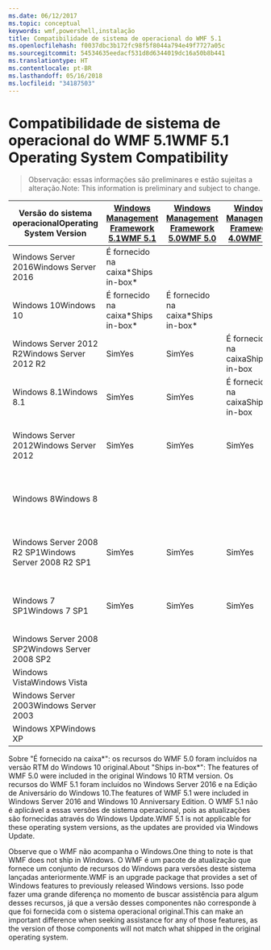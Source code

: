 ```yaml
---
ms.date: 06/12/2017
ms.topic: conceptual
keywords: wmf,powershell,instalação
title: Compatibilidade de sistema de operacional do WMF 5.1
ms.openlocfilehash: f0037dbc3b172fc98f5f8044a794e49f7727a05c
ms.sourcegitcommit: 54534635eedacf531d8d6344019dc16a50b8b441
ms.translationtype: HT
ms.contentlocale: pt-BR
ms.lasthandoff: 05/16/2018
ms.locfileid: "34187503"
---
```

# <a name="wmf-51-operating-system-compatibility"></a><span data-ttu-id="8d6dc-103">Compatibilidade de sistema de operacional do WMF 5.1</span><span class="sxs-lookup"><span data-stu-id="8d6dc-103">WMF 5.1 Operating System Compatibility</span></span> #

> <span data-ttu-id="8d6dc-104">Observação: essas informações são preliminares e estão sujeitas a alteração.</span><span class="sxs-lookup"><span data-stu-id="8d6dc-104">Note: This information is preliminary and subject to change.</span></span>

| <span data-ttu-id="8d6dc-105">Versão do sistema operacional</span><span class="sxs-lookup"><span data-stu-id="8d6dc-105">Operating System Version</span></span> | [<span data-ttu-id="8d6dc-106">Windows Management Framework 5.1</span><span class="sxs-lookup"><span data-stu-id="8d6dc-106">WMF 5.1</span></span>](https://aka.ms/wmf51download) | [<span data-ttu-id="8d6dc-107">Windows Management Framework 5.0</span><span class="sxs-lookup"><span data-stu-id="8d6dc-107">WMF 5.0</span></span>](https://aka.ms/wmf5download) | [<span data-ttu-id="8d6dc-108">Windows Management Framework 4.0</span><span class="sxs-lookup"><span data-stu-id="8d6dc-108">WMF 4.0</span></span>](https://aka.ms/wmf4download) |  [<span data-ttu-id="8d6dc-109">WMF 3.0</span><span class="sxs-lookup"><span data-stu-id="8d6dc-109">WMF 3.0</span></span>](https://aka.ms/wmf3download) | [<span data-ttu-id="8d6dc-110">WMF 2.0</span><span class="sxs-lookup"><span data-stu-id="8d6dc-110">WMF 2.0</span></span>](https://aka.ms/wmf2download) |
| ------------------------ | ----------- | ----------- | ----------- | ------------ |  ------------- |
| <span data-ttu-id="8d6dc-111">Windows Server 2016</span><span class="sxs-lookup"><span data-stu-id="8d6dc-111">Windows Server 2016</span></span> | <span data-ttu-id="8d6dc-112">É fornecido na caixa\*</span><span class="sxs-lookup"><span data-stu-id="8d6dc-112">Ships in-box\*</span></span> |  |  |  |  |
| <span data-ttu-id="8d6dc-113">Windows 10</span><span class="sxs-lookup"><span data-stu-id="8d6dc-113">Windows 10</span></span> | <span data-ttu-id="8d6dc-114">É fornecido na caixa\*</span><span class="sxs-lookup"><span data-stu-id="8d6dc-114">Ships in-box\*</span></span> | <span data-ttu-id="8d6dc-115">É fornecido na caixa\*</span><span class="sxs-lookup"><span data-stu-id="8d6dc-115">Ships in-box\*</span></span>  | | | |
| <span data-ttu-id="8d6dc-116">Windows Server 2012 R2</span><span class="sxs-lookup"><span data-stu-id="8d6dc-116">Windows Server 2012 R2</span></span>| <span data-ttu-id="8d6dc-117">Sim</span><span class="sxs-lookup"><span data-stu-id="8d6dc-117">Yes</span></span> | <span data-ttu-id="8d6dc-118">Sim</span><span class="sxs-lookup"><span data-stu-id="8d6dc-118">Yes</span></span> | <span data-ttu-id="8d6dc-119">É fornecido na caixa</span><span class="sxs-lookup"><span data-stu-id="8d6dc-119">Ships in-box</span></span> |  |  |
| <span data-ttu-id="8d6dc-120">Windows 8.1</span><span class="sxs-lookup"><span data-stu-id="8d6dc-120">Windows 8.1</span></span> | <span data-ttu-id="8d6dc-121">Sim</span><span class="sxs-lookup"><span data-stu-id="8d6dc-121">Yes</span></span> | <span data-ttu-id="8d6dc-122">Sim</span><span class="sxs-lookup"><span data-stu-id="8d6dc-122">Yes</span></span> |  <span data-ttu-id="8d6dc-123">É fornecido na caixa</span><span class="sxs-lookup"><span data-stu-id="8d6dc-123">Ships in-box</span></span> |  |  |
| <span data-ttu-id="8d6dc-124">Windows Server 2012</span><span class="sxs-lookup"><span data-stu-id="8d6dc-124">Windows Server 2012</span></span> | <span data-ttu-id="8d6dc-125">Sim</span><span class="sxs-lookup"><span data-stu-id="8d6dc-125">Yes</span></span> | <span data-ttu-id="8d6dc-126">Sim</span><span class="sxs-lookup"><span data-stu-id="8d6dc-126">Yes</span></span> | <span data-ttu-id="8d6dc-127">Sim</span><span class="sxs-lookup"><span data-stu-id="8d6dc-127">Yes</span></span> |  <span data-ttu-id="8d6dc-128">É fornecido na caixa</span><span class="sxs-lookup"><span data-stu-id="8d6dc-128">Ships in-box</span></span> | |
| <span data-ttu-id="8d6dc-129">Windows 8</span><span class="sxs-lookup"><span data-stu-id="8d6dc-129">Windows 8</span></span> |  |  |  | <span data-ttu-id="8d6dc-130">É fornecido na caixa</span><span class="sxs-lookup"><span data-stu-id="8d6dc-130">Ships in-box</span></span> | |
| <span data-ttu-id="8d6dc-131">Windows Server 2008 R2 SP1</span><span class="sxs-lookup"><span data-stu-id="8d6dc-131">Windows Server 2008 R2 SP1</span></span> | <span data-ttu-id="8d6dc-132">Sim</span><span class="sxs-lookup"><span data-stu-id="8d6dc-132">Yes</span></span> | <span data-ttu-id="8d6dc-133">Sim</span><span class="sxs-lookup"><span data-stu-id="8d6dc-133">Yes</span></span> | <span data-ttu-id="8d6dc-134">Sim</span><span class="sxs-lookup"><span data-stu-id="8d6dc-134">Yes</span></span> |  <span data-ttu-id="8d6dc-135">Sim</span><span class="sxs-lookup"><span data-stu-id="8d6dc-135">Yes</span></span>| <span data-ttu-id="8d6dc-136">É fornecido na caixa</span><span class="sxs-lookup"><span data-stu-id="8d6dc-136">Ships in-box</span></span> |
| <span data-ttu-id="8d6dc-137">Windows 7 SP1</span><span class="sxs-lookup"><span data-stu-id="8d6dc-137">Windows 7 SP1</span></span>  | <span data-ttu-id="8d6dc-138">Sim</span><span class="sxs-lookup"><span data-stu-id="8d6dc-138">Yes</span></span> | <span data-ttu-id="8d6dc-139">Sim</span><span class="sxs-lookup"><span data-stu-id="8d6dc-139">Yes</span></span> | <span data-ttu-id="8d6dc-140">Sim</span><span class="sxs-lookup"><span data-stu-id="8d6dc-140">Yes</span></span> | <span data-ttu-id="8d6dc-141">Sim</span><span class="sxs-lookup"><span data-stu-id="8d6dc-141">Yes</span></span> | <span data-ttu-id="8d6dc-142">É fornecido na caixa</span><span class="sxs-lookup"><span data-stu-id="8d6dc-142">Ships in-box</span></span> |
| <span data-ttu-id="8d6dc-143">Windows Server 2008 SP2</span><span class="sxs-lookup"><span data-stu-id="8d6dc-143">Windows Server 2008 SP2</span></span> | | | | <span data-ttu-id="8d6dc-144">Sim</span><span class="sxs-lookup"><span data-stu-id="8d6dc-144">Yes</span></span> | <span data-ttu-id="8d6dc-145">Sim</span><span class="sxs-lookup"><span data-stu-id="8d6dc-145">Yes</span></span> |
| <span data-ttu-id="8d6dc-146">Windows Vista</span><span class="sxs-lookup"><span data-stu-id="8d6dc-146">Windows Vista</span></span> | | | | | <span data-ttu-id="8d6dc-147">Sim</span><span class="sxs-lookup"><span data-stu-id="8d6dc-147">Yes</span></span> |
| <span data-ttu-id="8d6dc-148">Windows Server 2003</span><span class="sxs-lookup"><span data-stu-id="8d6dc-148">Windows Server 2003</span></span>| | | |  | <span data-ttu-id="8d6dc-149">Sim</span><span class="sxs-lookup"><span data-stu-id="8d6dc-149">Yes</span></span> |
| <span data-ttu-id="8d6dc-150">Windows XP</span><span class="sxs-lookup"><span data-stu-id="8d6dc-150">Windows XP</span></span> | | | |  | <span data-ttu-id="8d6dc-151">Sim</span><span class="sxs-lookup"><span data-stu-id="8d6dc-151">Yes</span></span> |


<span data-ttu-id="8d6dc-152">Sobre "É fornecido na caixa\*": os recursos do WMF 5.0 foram incluídos na versão RTM do Windows 10 original.</span><span class="sxs-lookup"><span data-stu-id="8d6dc-152">About "Ships in-box\*": The features of WMF 5.0 were included in the original Windows 10 RTM version.</span></span>
<span data-ttu-id="8d6dc-153">Os recursos do WMF 5.1 foram incluídos no Windows Server 2016 e na Edição de Aniversário do Windows 10.</span><span class="sxs-lookup"><span data-stu-id="8d6dc-153">The features of WMF 5.1 were included in Windows Server 2016 and Windows 10 Anniversary Edition.</span></span>
<span data-ttu-id="8d6dc-154">O WMF 5.1 não é aplicável a essas versões de sistema operacional, pois as atualizações são fornecidas através do Windows Update.</span><span class="sxs-lookup"><span data-stu-id="8d6dc-154">WMF 5.1 is not applicable for these operating system versions, as the updates are provided via Windows Update.</span></span>


<span data-ttu-id="8d6dc-155">Observe que o WMF não acompanha o Windows.</span><span class="sxs-lookup"><span data-stu-id="8d6dc-155">One thing to note is that WMF does not ship in Windows.</span></span>
<span data-ttu-id="8d6dc-156">O WMF é um pacote de atualização que fornece um conjunto de recursos do Windows para versões deste sistema lançadas anteriormente.</span><span class="sxs-lookup"><span data-stu-id="8d6dc-156">WMF is an upgrade package that provides a set of Windows features to previously released Windows versions.</span></span>
<span data-ttu-id="8d6dc-157">Isso pode fazer uma grande diferença no momento de buscar assistência para algum desses recursos, já que a versão desses componentes não corresponde à que foi fornecida com o sistema operacional original.</span><span class="sxs-lookup"><span data-stu-id="8d6dc-157">This can make an important difference when seeking assistance for any of those features, as the version of those components will not match what shipped in the original operating system.</span></span>
